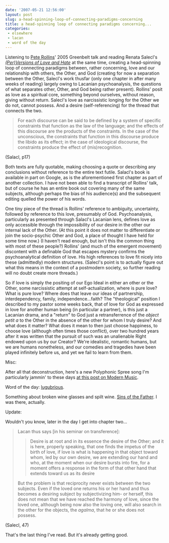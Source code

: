 ```yaml
---
date: '2007-05-21 12:56:00'
layout: post
slug: a-head-spinning-loop-of-connecting-paradigms-concerning
title: a head-spinning loop of connecting paradigms concerning...
categories:
 - elsewhere
 - lacan
 - word of the day
---
```


Listening to [Pete Rollins][1]' 2005 Greenbelt talk and reading Renata Salecl's _[(Per)Versions of Love and Hate](https://books.google.com/books?vid=ISBN9781859842362&newbks=0)_ at the same time, creating a head-spinning loop of connecting paradigms between, rather concerning, love and our relationship with others, the Other, and God (creating for now a separation between the Other, Salecl's work thusfar {only one chapter in after many weeks of reading} largely owing to Lacanian psychoanalysis, the questions of what separates other, Other, and God being rather present). Rollins' posit as love as a spiritual core, something beyond ourselves, without reason, giving without return. Salecl's love as narcissistic longing for the Other we do not, cannot possess. And a desire (self-referencing) for the thread that connects the two. 

> For each discourse can be said to be defined by a system of specific constraints that function as the law of the language; and the effects of this discourse are the products of the constraints. In the case of the unconscious, the constraints that function in this discourse produce the libido as its effect; in the case of ideological discourse, the constraints produce the effect of (mis)recognition. 
 
(Salacl, p17)

Both texts are fully quotable, making choosing a quote or describing any conclusions without reference to the entire text futile. Salacl's book is available in part on Google, as is the aforementioned first chapter as part of another collection. I have not been able to find a transcript of Rollins' talk, but of course he has an entire book out covering many of the same subjects, although perhaps the bias of his audience(s) and the subsequent editing quelled the power of his words.

One tiny piece of the thread is Rollins' reference to ambiguity, uncertainty, followed by reference to this love, presumably of God. Psychoanalysis, particularly as presented through Salacl's Lacanian lens, defines love as only accessible through the impossibility of our desire in the other our internal lack of the Other. (At this point it does not matter to differentiate or join the socio-psychic Other and God, a place of thought I have held for some time now.) (I haven't read enough, but isn't this the common thing with most of these people?) Rollins' (and much of the emergent movement) discontent with a definable God that escapes mystery confirms the psychoanalytical definition of love. His high references to love fit nicely into these (admittedly) modern structures. (Salecl's point is to actually figure out what this means in the context of a postmodern society, so further reading will no doubt create more threads.)

So if love is simply the positing of our Ego Ideal in either an other or the Other, some narcissistic attempt at self-actualization, where is pure love? What is pure love? Where does that leave our ideas of partnership, interdependency, family, independence...faith? The "theological" position I described to my pastor some weeks back, that of love for God as expressed in love for another human being (in particular a partner), is this just a Lacanian drama, and a "return" to God just a retransferrence of the _object petit a_ to the Other in the absence of the other for whom I truly desire? And what does it matter? What does it mean to then just choose happiness, to choose love (although often times those conflict), over two hundred years after it was written that the pursuit of such was an unalienable Right endowed upon us by our Creator? We're idealistic, romantic humans, but we are humans nonetheless, and our comedies and tragedies have been played infinitely before us, and yet we fail to learn from them.

Misc:

After all that deconstruction, here's a new Polyphonic Spree song I'm particularly jammin' to these days [at this post on Modern Music][2].

Word of the day: [lugubrious][3].

Something about broken wine glasses and spilt wine. [Sins of the Father][5]. I was there, actually.

Update:

Wouldn't you know, later in the day I get into chapter two...

> Lacan thus says [in his seminar on transference]:
>
>> Desire is at root and in its essence the desire of the Other; and it is here, properly speaking, that one finds the impetus of the birth of love, if love is what is happening in that object toward whom, led by our own desire, we are extending our hand and who, at the moment when our desire bursts into fire, for a moment offers a response in the form of that other hand that extends toward us as its desire
>
> But the problem is that reciprocity never exists between the two subjects. Even if the loved one returns his or her hand and thus becomes a desiring subject by subjectivizing him- or herself, this does not mean that we have reached the harmony of love, since the loved one, although being now also the loving one, will also search in the other for the objects, the _agalma_, that he or she does not possess.

(Salecl, 47)

That's the last thing I've read. But it's already getting good.

   [1]: https://peterrollins.com

   [2]: http://buluthim.blogspot.com/2007/05/new-polyphonic-spree.html

   [3]: http://dictionary.reference.com/search?q=lugubrious

   [5]: http://www.smallfire.org/ikon_father.html
